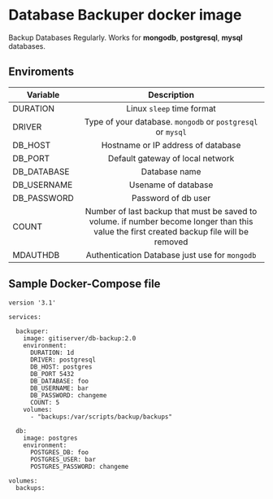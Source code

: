 # Database Backuper docker image
‌Backup Databases Regularly.
Works for **mongodb**, **postgresql**, **mysql** databases.

## Enviroments
| Variable   |   Description      |
|----------|:-------------:|
| DURATION | Linux `sleep` time format |
| DRIVER | Type of your database. `mongodb` or `postgresql` or `mysql` |
| DB_HOST | Hostname or IP address of database |
| DB_PORT | Default gateway of local network |
| DB_DATABASE | Database name |
| DB_USERNAME | Usename of database |
| DB_PASSWORD | Password of db user |
| COUNT | Number of last backup that must be saved to volume. if number become longer than this value the first created backup file will be removed |
| MDAUTHDB | Authentication Database just use for `mongodb` |

## Sample Docker-Compose file
```
version '3.1'

services:

  backuper:
    image: gitiserver/db-backup:2.0
    environment:
      DURATION: 1d
      DRIVER: postgresql
      DB_HOST: postgres
      DB_PORT 5432
      DB_DATABASE: foo
      DB_USERNAME: bar
      DB_PASSWORD: changeme
      COUNT: 5
    volumes:
      - "backups:/var/scripts/backup/backups"

  db:
    image: postgres 
    environment:
      POSTGRES_DB: foo
      POSTGRES_USER: bar
      POSTGRES_PASSWORD: changeme

volumes:
  backups:

```
